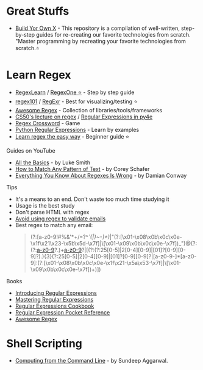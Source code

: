 # Great Stuffs

-   [Build Yor Own X](https://github.com/codecrafters-io/build-your-own-x) - This repository is a compilation of well-written, step-by-step guides for re-creating our favorite technologies from scratch. "Master programming by recreating your favorite technologies from scratch.⭐️

# Learn Regex

-   [RegexLearn](https://regexlearn.com/) / [RegexOne ⭐️](https://regexone.com/) - Step by step guide
-   [regex101](https://regex101.com/) / [RegExr](https://regexr.com/) - Best for visualizing/testing ⭐️
-   [Awesome Regex](https://github.com/aloisdg/awesome-regex) - Collection of libraries/tools/frameworks
-   [CS50's lecture on regex](https://cs50.harvard.edu/python/2022/weeks/7/) / [Regular Expressions in py4e](https://www.py4e.com/lessons/regex)
-   [Regex Crossword](https://regexcrossword.com/) - Game
-   [Python Regular Expressions](https://developers.google.com/edu/python/regular-expressions) - Learn by examples
-   [Learn regex the easy way](https://github.com/ziishaned/learn-regex) - Beginner guide ⭐️

Guides on YouTube

-   [All the Basics](https://www.youtube.com/watch?v=77I4ZkhuHsQhttps://www.youtube.com/watch?v=77I4ZkhuHsQ) - by Luke Smith
-   [How to Match Any Pattern of Text](https://www.youtube.com/watch?v=sa-TUpSx1JA) - by Corey Schafer
-   [Everything You Know About Regexes Is Wrong](https://www.youtube.com/watch?v=ubvSjW6Nyqk) - by Damian Conway

Tips

-   It's a means to an end. Don't waste too much time studying it
-   Usage is the best study
-   Don't parse HTML with regex
-   [Avoid using regex to validate emails](https://www.regular-expressions.info/email.html)
-   Best regex to match any email:
    > (?:[a-z0-9!#$%&'*+/=?^_`{|}~-]+(?:\.[a-z0-9!#$%&'*+/=?^_`{|}~-]+)_|"(?:[\x01-\x08\x0b\x0c\x0e-\x1f\x21\x23-\x5b\x5d-\x7f]|\\[\x01-\x09\x0b\x0c\x0e-\x7f])_")@(?:(?:[a-z0-9](?:[a-z0-9-]*[a-z0-9])?\.)+[a-z0-9](?:[a-z0-9-]*[a-z0-9])?|\[(?:(?:25[0-5]|2[0-4][0-9]|[01]?[0-9][0-9]?)\.){3}(?:25[0-5]|2[0-4][0-9]|[01]?[0-9][0-9]?|[a-z0-9-]\*[a-z0-9]:(?:[\x01-\x08\x0b\x0c\x0e-\x1f\x21-\x5a\x53-\x7f]|\\[\x01-\x09\x0b\x0c\x0e-\x7f])+)\])

Books

-   [Introducing Regular Expressions](https://www.amazon.com/Introducing-Regular-Expressions-Step-Step/dp/1449392687)
-   [Mastering Regular Expressions](https://www.amazon.com/Mastering-Regular-Expressions-Jeffrey-Friedl/dp/0596528124)
-   [Regular Expressions Cookbook](https://www.amazon.com/Regular-Expressions-Cookbook-Solutions-Programming/dp/1449319432)
-   [Regular Expression Pocket Reference](https://www.amazon.com/Regular-Expression-Pocket-Reference-Expressions/dp/0596514271)
-   [Awesome Regex](https://learnbyexample.github.io/books/#python-re-gex)

# Shell Scripting

-   [Computing from the Command Line](https://learnbyexample.github.io/cli-computing/) - by Sundeep Aggarwal.

